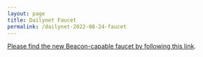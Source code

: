 ```yaml
---
layout: page
title: Dailynet Faucet
permalink: /dailynet-2022-08-24-faucet
---
```


[Please find the new Beacon-capable faucet by following this link](https://faucet.dailynet-2022-08-24.teztnets.xyz).
